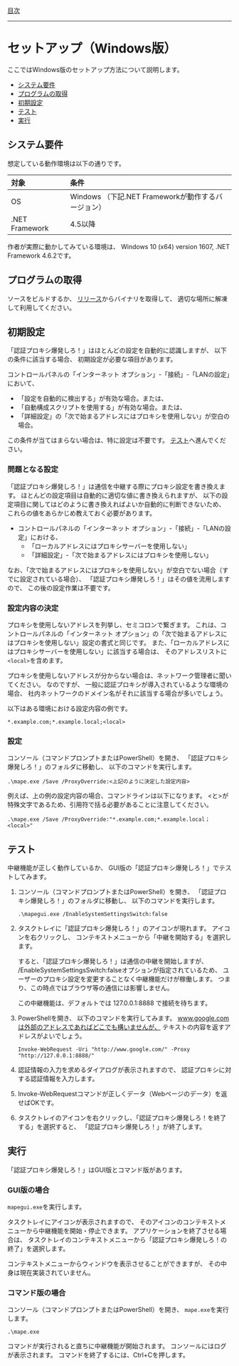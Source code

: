 [目次](Index.md)

---

# セットアップ（Windows版）

ここではWindows版のセットアップ方法について説明します。

* [システム要件](#システム要件)
* [プログラムの取得](#プログラムの取得)
* [初期設定](#初期設定)
* [テスト](#テスト)
* [実行](#実行)


## システム要件

想定している動作環境は以下の通りです。

| 対象 | 条件 |
|:-----|:-----|
| OS | Windows （下記.NET Frameworkが動作するバージョン）|
| .NET Framework | 4.5以降 |

作者が実際に動かしてみている環境は、
Windows 10 (x64) version 1607, .NET Framework 4.6.2です。


## プログラムの取得

ソースをビルドするか、
[リリース](../../Releases/README.ja.md)からバイナリを取得して、
適切な場所に解凍して利用してください。


## 初期設定

「認証プロキシ爆発しろ！」はほとんどの設定を自動的に認識しますが、
以下の条件に該当する場合、
初期設定が必要な項目があります。

コントロールパネルの「インターネット オプション」-「接続」-「LANの設定」において、
* 「設定を自動的に検出する」が有効な場合。または、
* 「自動構成スクリプトを使用する」が有効な場合。または、
* 「詳細設定」の「次で始まるアドレスにはプロキシを使用しない」が空白の場合。

この条件が当てはまらない場合は、特に設定は不要です。
[テスト](#テスト)へ進んでください。

### 問題となる設定

「認証プロキシ爆発しろ！」は通信を中継する際にプロキシ設定を書き換えます。
ほとんどの設定項目は自動的に適切な値に書き換えられますが、
以下の設定項目に関してはどのように書き換えればよいか自動的に判断できないため、
これらの値をあらかじめ教えておく必要があります。

* コントロールパネルの「インターネット オプション」-「接続」-「LANの設定」における、
    * 「ローカルアドレスにはプロキシサーバーを使用しない」
    * 「詳細設定」-「次で始まるアドレスにはプロキシを使用しない」

なお、「次で始まるアドレスにはプロキシを使用しない」が空白でない場合（すでに設定されている場合）、
「認証プロキシ爆発しろ！」はその値を流用しますので、
この後の設定作業は不要です。

### 設定内容の決定

プロキシを使用しないアドレスを列挙し、セミコロンで繋ぎます。
これは、コントロールパネルの「インターネット オプション」の「次で始まるアドレスにはプロキシを使用しない」設定の書式と同じです。
また、「ローカルアドレスにはプロキシサーバーを使用しない」に該当する場合は、
そのアドレスリストに`<local>`を含めます。

プロキシを使用しないアドレスが分からない場合は、ネットワーク管理者に聞いてください。
なのですが、
一般に認証プロキシが導入されているような環境の場合、
社内ネットワークのドメイン名がそれに該当する場合が多いでしょう。

以下はある環境における設定内容の例です。

```
*.example.com;*.example.local;<local>
```

### 設定

コンソール（コマンドプロンプトまたはPowerShell）を開き、
「認証プロキシ爆発しろ！」のフォルダに移動し、
以下のコマンドを実行します。

```
.\mape.exe /Save /ProxyOverride:<上記のように決定した設定内容>
```

例えば、上の例の設定内容の場合、コマンドラインは以下になります。
&lt;と&gt;が特殊文字であるため、引用符で括る必要があることに注意してください。

```
.\mape.exe /Save /ProxyOverride:"*.example.com;*.example.local；<local>"
```


## テスト

中継機能が正しく動作しているか、
GUI版の「認証プロキシ爆発しろ！」でテストしてみます。

1. コンソール（コマンドプロンプトまたはPowerShell）を開き、
「認証プロキシ爆発しろ！」のフォルダに移動し、
以下のコマンドを実行します。

    ```
    .\mapegui.exe /EnableSystemSettingsSwitch:false
    ```

1. タスクトレイに「認証プロキシ爆発しろ！」のアイコンが現れます。
アイコンを右クリックし、
コンテキストメニューから「中継を開始する」を選択します。

    すると、「認証プロキシ爆発しろ！」は通信の中継を開始しますが、
    /EnableSystemSettingsSwitch:falseオプションが指定されているため、
    ユーザーのプロキシ設定を変更することなく中継機能だけが稼働します。
    つまり、この時点ではブラウザ等の通信には影響しません。

    この中継機能は、デフォルトでは 127.0.0.1:8888 で接続を待ちます。

1. PowerShellを開き、
以下のコマンドを実行してみます。
www.google.comは外部のアドレスであればどこでも構いませんが、
テキストの内容を返すアドレスがよいでしょう。

    ```
    Invoke-WebRequest -Uri "http://www.google.com/" -Proxy "http://127.0.0.1:8888/"
    ```

1. 認証情報の入力を求めるダイアログが表示されますので、
認証プロキシに対する認証情報を入力します。

1. Invoke-WebRequestコマンドが正しくデータ（Webページのデータ）を返せばOKです。

1. タスクトレイのアイコンを右クリックし、「認証プロキシ爆発しろ！を終了する」を選択すると、
「認証プロキシ爆発しろ！」が終了します。


## 実行

「認証プロキシ爆発しろ！」はGUI版とコマンド版があります。

### GUI版の場合

`mapegui.exe`を実行します。

タスクトレイにアイコンが表示されますので、
そのアイコンのコンテキストメニューから中継機能を開始・停止できます。
アプリケーションを終了させる場合は、
タスクトレイのコンテキストメニューから「認証プロキシ爆発しろ！の終了」を選択します。

コンテキストメニューからウィンドウを表示させることができますが、
その中身は現在実装されていません。

### コマンド版の場合

コンソール（コマンドプロンプトまたはPowerShell）を開き、
`mape.exe`を実行します。

```
.\mape.exe
```

コマンドが実行されると直ちに中継機能が開始されます。
コンソールにはログが表示されます。
コマンドを終了するには、Ctrl+Cを押します。
